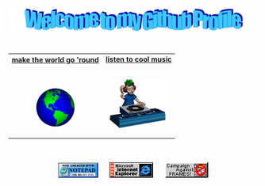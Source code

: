 <!-- Header -->
<div align="center">
  <img src="https://github.com/angelwhomst/angelwhomst/blob/main/readme/welcome.png" style="max-width: 100%;" alt="Welcome to my Github Profile" />
  <br />
  <br />

</div>

<!-- Social -->
<table width="100%" align="center">
<tr>
  
<td align="center">
<a href="https://www.youtube.com/watch?v=OLunhFsbq-E">
<strong>make the world go 'round</strong>
<br />
<br />
<br />

<p><a href="https://www.youtube.com/watch?v=OLunhFsbq-E">
<img alt="Globe" height="80" src="https://github.com/angelwhomst/angelwhomst/blob/main/readme/globe.gif">
</a>
</p>
</td>

<td align="center">
<a href="https://open.spotify.com/track/2NJirbzL4zisT8kAM8s3VY?si=2d55e8801da349a0">
<strong>listen to cool music</strong>
<br />
<br />


<p><a href="https://open.spotify.com/track/2NJirbzL4zisT8kAM8s3VY?si=2d55e8801da349a0">
<img height="100" src="https://github.com/angelwhomst/angelwhomst/blob/main/readme/music.gif"> 
</a>
<br />
</p>

</td>
</tr>
</table>


<!-- Footer -->

<div align="center">


<br>
<br>
<img src="https://github.com/angelwhomst/angelwhomst/blob/main/readme/notepad.gif" alt="Site created with Notepad" height="30" />
<!-- "margin-right: whatever;" -->
<span>&nbsp;&nbsp;&nbsp;&nbsp;</span>  
<img src="https://github.com/angelwhomst/angelwhomst/blob/main/readme/ie_logo.gif" alt="Microsoft Internet Explorer" />
<span>&nbsp;&nbsp;&nbsp;&nbsp;</span>  
<img src="https://github.com/angelwhomst/angelwhomst/blob/main/readme/noframes.gif" alt="Microsoft Internet Explorer" />

</div>
